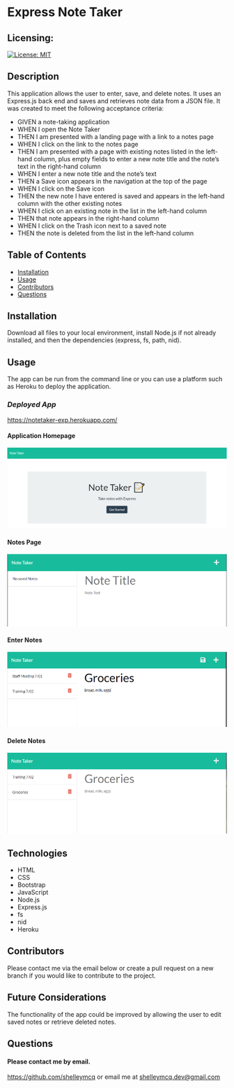  
# Express Note Taker
## Licensing:
[![License: MIT](https://img.shields.io/badge/License-MIT-yellow.svg)](https://opensource.org/licenses/MIT)
## Description
This application allows the user to enter, save, and delete notes. It uses an Express.js back end and saves and retrieves note data from a JSON file. It was created to meet the following acceptance criteria: 
* GIVEN a note-taking application 
* WHEN I open the Note Taker 
* THEN I am presented with a landing page with a link to a notes page 
* WHEN I click on the link to the notes page 
* THEN I am presented with a page with existing notes listed in the left-hand column, plus empty fields to enter a new note title and the note’s text in the right-hand column
* WHEN I enter a new note title and the note’s text 
* THEN a Save icon appears in the navigation at the top of the page 
* WHEN I click on the Save icon 
* THEN the new note I have entered is saved and appears in the left-hand column with the other existing notes 
* WHEN I click on an existing note in the list in the left-hand column 
* THEN that note appears in the right-hand column 
* WHEN I click on the Trash icon next to a saved note 
* THEN the note is deleted from the list in the left-hand column
## Table of Contents
* [Installation](#Installation)
* [Usage](#Usage)
* [Contributors](#Contributors)
* [Questions](#Questions)
## Installation
Download all files to your local environment, install Node.js if not already installed, and then the dependencies (express, fs, path, nid).
## Usage
The app can be run from the command line or you can use a platform such as Heroku to deploy the application.

### *Deployed App*
https://notetaker-exp.herokuapp.com/
#### Application Homepage
![notes homepage](./readme-images/homepage.png)
#### Notes Page
![notes page](./readme-images/notes-empty.png)
#### Enter Notes
![notes page](./readme-images/notes-entry.png)
#### Delete Notes
![notes page](./readme-images/notes-delete.png)


## Technologies
* HTML
* CSS
* Bootstrap
* JavaScript
* Node.js
* Express.js
* fs
* nid
* Heroku
## Contributors
Please contact me via the email below or create a pull request on a new branch if you would like to contribute to the project.
## Future Considerations
The functionality of the app could be improved by allowing the user to edit saved notes or retrieve deleted notes.
## Questions 
#### Please contact me by email.

https://github.com/shelleymcq or email me at shelleymcq.dev@gmail.com
